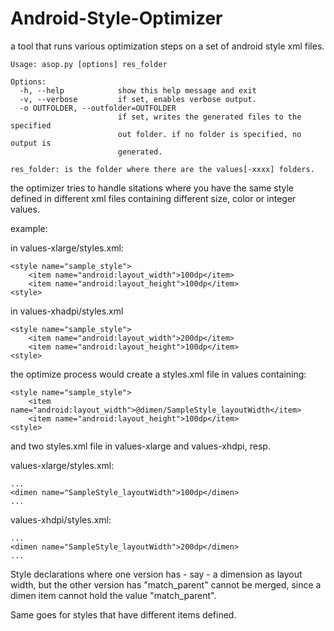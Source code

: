 Android-Style-Optimizer
=======================

a tool that runs various optimization steps on a set of android style xml files.


    Usage: asop.py [options] res_folder

    Options:
      -h, --help            show this help message and exit
      -v, --verbose         if set, enables verbose output.
      -o OUTFOLDER, --outfolder=OUTFOLDER
                            if set, writes the generated files to the specified
                            out folder. if no folder is specified, no output is
                            generated.
                        
    res_folder: is the folder where there are the values[-xxxx] folders.

          
the optimizer tries to handle sitations where you have the same style defined in different 
xml files containing different size, color or integer values.
    
example:
    
in values-xlarge/styles.xml:

	<style name="sample_style">
    	<item name="android:layout_width">100dp</item>
    	<item name="android:layout_height">100dp</item>
    <style>
         
in values-xhadpi/styles.xml

    <style name="sample_style">
    	<item name="android:layout_width">200dp</item>
    	<item name="android:layout_height">100dp</item>
    <style>
    
    
the optimize process would create a styles.xml file in values containing:

    <style name="sample_style">
    	<item name="android:layout_width">@dimen/SampleStyle_layoutWidth</item>
    	<item name="android:layout_height">100dp</item>
	<style>
         
and two styles.xml file in values-xlarge and values-xhdpi, resp.
        
values-xlarge/styles.xml:
    
    ...
    <dimen name="SampleStyle_layoutWidth">100dp</dimen>
    ...
         
values-xhdpi/styles.xml:

	...
	<dimen name="SampleStyle_layoutWidth">200dp</dimen>
	...
     
Style declarations where one version has - say - a dimension as layout width, but the other
version has "match_parent" cannot be merged, since a dimen item cannot hold the value "match_parent".
 
Same goes for styles that have different items defined.
